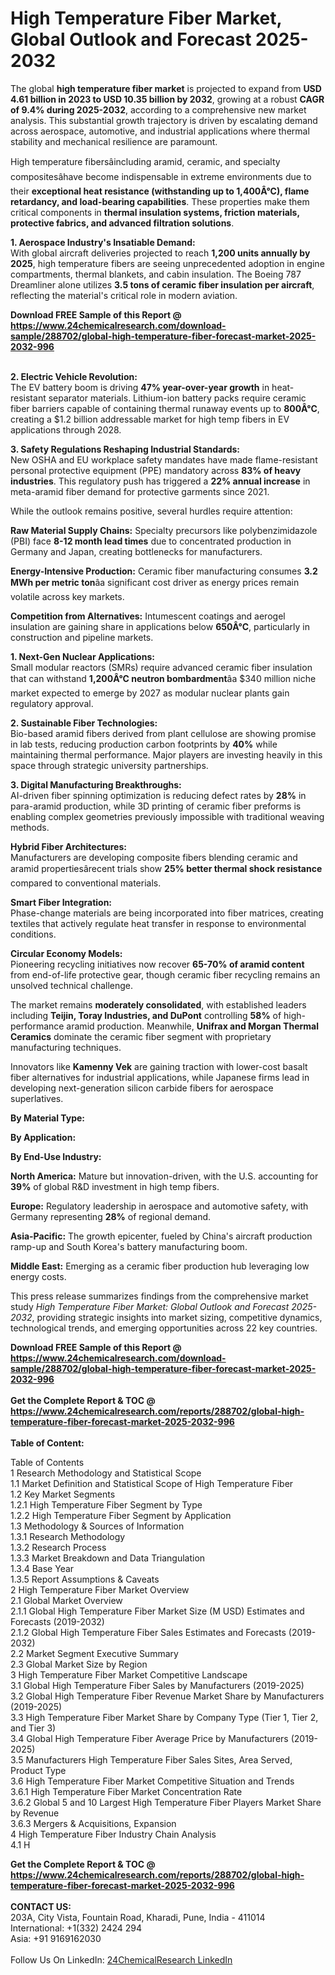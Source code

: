 <h1>High Temperature Fiber Market, Global Outlook and Forecast 2025-2032</h1><p>The global <strong>high temperature fiber market</strong> is projected to expand from <strong>USD 4.61 billion in 2023 to USD 10.35 billion by 2032</strong>, growing at a robust <strong>CAGR of 9.4% during 2025-2032</strong>, according to a comprehensive new market analysis. This substantial growth trajectory is driven by escalating demand across aerospace, automotive, and industrial applications where thermal stability and mechanical resilience are paramount.</p><p>High temperature fibersâincluding aramid, ceramic, and specialty compositesâhave become indispensable in extreme environments due to their <strong>exceptional heat resistance (withstanding up to 1,400Â°C), flame retardancy, and load-bearing capabilities</strong>. These properties make them critical components in <strong>thermal insulation systems, friction materials, protective fabrics, and advanced filtration solutions</strong>.</p><p><strong>1. Aerospace Industry's Insatiable Demand:</strong><br>
With global aircraft deliveries projected to reach <strong>1,200 units annually by 2025</strong>, high temperature fibers are seeing unprecedented adoption in engine compartments, thermal blankets, and cabin insulation. The Boeing 787 Dreamliner alone utilizes <strong>3.5 tons of ceramic fiber insulation per aircraft</strong>, reflecting the material's critical role in modern aviation.</p><div><b>Download FREE Sample of this Report @ 
            <a href="https://www.24chemicalresearch.com/download-sample/288702/global-high-temperature-fiber-forecast-market-2025-2032-996">
            https://www.24chemicalresearch.com/download-sample/288702/global-high-temperature-fiber-forecast-market-2025-2032-996</a></b></div><br><p><strong>2. Electric Vehicle Revolution:</strong><br>
The EV battery boom is driving <strong>47% year-over-year growth</strong> in heat-resistant separator materials. Lithium-ion battery packs require ceramic fiber barriers capable of containing thermal runaway events up to <strong>800Â°C</strong>, creating a $1.2 billion addressable market for high temp fibers in EV applications through 2028.</p><p><strong>3. Safety Regulations Reshaping Industrial Standards:</strong><br>
New OSHA and EU workplace safety mandates have made flame-resistant personal protective equipment (PPE) mandatory across <strong>83% of heavy industries</strong>. This regulatory push has triggered a <strong>22% annual increase</strong> in meta-aramid fiber demand for protective garments since 2021.</p><p>While the outlook remains positive, several hurdles require attention:</p><p><strong>Raw Material Supply Chains:</strong> Specialty precursors like polybenzimidazole (PBI) face <strong>8-12 month lead times</strong> due to concentrated production in Germany and Japan, creating bottlenecks for manufacturers.</p><p><strong>Energy-Intensive Production:</strong> Ceramic fiber manufacturing consumes <strong>3.2 MWh per metric ton</strong>âa significant cost driver as energy prices remain volatile across key markets.</p><p><strong>Competition from Alternatives:</strong> Intumescent coatings and aerogel insulation are gaining share in applications below <strong>650Â°C</strong>, particularly in construction and pipeline markets.</p><p><strong>1. Next-Gen Nuclear Applications:</strong><br>
Small modular reactors (SMRs) require advanced ceramic fiber insulation that can withstand <strong>1,200Â°C neutron bombardment</strong>âa $340 million niche market expected to emerge by 2027 as modular nuclear plants gain regulatory approval.</p><p><strong>2. Sustainable Fiber Technologies:</strong><br>
Bio-based aramid fibers derived from plant cellulose are showing promise in lab tests, reducing production carbon footprints by <strong>40%</strong> while maintaining thermal performance. Major players are investing heavily in this space through strategic university partnerships.</p><p><strong>3. Digital Manufacturing Breakthroughs:</strong><br>
AI-driven fiber spinning optimization is reducing defect rates by <strong>28%</strong> in para-aramid production, while 3D printing of ceramic fiber preforms is enabling complex geometries previously impossible with traditional weaving methods.</p><p><strong>Hybrid Fiber Architectures:</strong><br>
	Manufacturers are developing composite fibers blending ceramic and aramid propertiesârecent trials show <strong>25% better thermal shock resistance</strong> compared to conventional materials.</p><p><strong>Smart Fiber Integration:</strong><br>
	Phase-change materials are being incorporated into fiber matrices, creating textiles that actively regulate heat transfer in response to environmental conditions.</p><p><strong>Circular Economy Models:</strong><br>
	Pioneering recycling initiatives now recover <strong>65-70% of aramid content</strong> from end-of-life protective gear, though ceramic fiber recycling remains an unsolved technical challenge.</p><p>The market remains <strong>moderately consolidated</strong>, with established leaders including <strong>Teijin, Toray Industries, and DuPont</strong> controlling <strong>58%</strong> of high-performance aramid production. Meanwhile, <strong>Unifrax and Morgan Thermal Ceramics</strong> dominate the ceramic fiber segment with proprietary manufacturing techniques.</p><p>Innovators like <strong>Kamenny Vek</strong> are gaining traction with lower-cost basalt fiber alternatives for industrial applications, while Japanese firms lead in developing next-generation silicon carbide fibers for aerospace superlatives.</p><p><strong>By Material Type:</strong></p><p><strong>By Application:</strong></p><p><strong>By End-Use Industry:</strong></p><p><strong>North America:</strong> Mature but innovation-driven, with the U.S. accounting for <strong>39%</strong> of global R&amp;D investment in high temp fibers.</p><p><strong>Europe:</strong> Regulatory leadership in aerospace and automotive safety, with Germany representing <strong>28%</strong> of regional demand.</p><p><strong>Asia-Pacific:</strong> The growth epicenter, fueled by China's aircraft production ramp-up and South Korea's battery manufacturing boom.</p><p><strong>Middle East:</strong> Emerging as a ceramic fiber production hub leveraging low energy costs.</p><p>This press release summarizes findings from the comprehensive market study <em>High Temperature Fiber Market: Global Outlook and Forecast 2025-2032</em>, providing strategic insights into market sizing, competitive dynamics, technological trends, and emerging opportunities across 22 key countries.</p><div><b>Download FREE Sample of this Report @ 
            <a href="https://www.24chemicalresearch.com/download-sample/288702/global-high-temperature-fiber-forecast-market-2025-2032-996">
            https://www.24chemicalresearch.com/download-sample/288702/global-high-temperature-fiber-forecast-market-2025-2032-996</a></b></div><br><div><b>Get the Complete Report & TOC @ 
            <a href="https://www.24chemicalresearch.com/reports/288702/global-high-temperature-fiber-forecast-market-2025-2032-996">
            https://www.24chemicalresearch.com/reports/288702/global-high-temperature-fiber-forecast-market-2025-2032-996</a></b></div><br>
            <b>Table of Content:</b><p>Table of Contents<br />
1 Research Methodology and Statistical Scope<br />
1.1 Market Definition and Statistical Scope of High Temperature Fiber<br />
1.2 Key Market Segments<br />
1.2.1 High Temperature Fiber Segment by Type<br />
1.2.2 High Temperature Fiber Segment by Application<br />
1.3 Methodology & Sources of Information<br />
1.3.1 Research Methodology<br />
1.3.2 Research Process<br />
1.3.3 Market Breakdown and Data Triangulation<br />
1.3.4 Base Year<br />
1.3.5 Report Assumptions & Caveats<br />
2 High Temperature Fiber Market Overview<br />
2.1 Global Market Overview<br />
2.1.1 Global High Temperature Fiber Market Size (M USD) Estimates and Forecasts (2019-2032)<br />
2.1.2 Global High Temperature Fiber Sales Estimates and Forecasts (2019-2032)<br />
2.2 Market Segment Executive Summary<br />
2.3 Global Market Size by Region<br />
3 High Temperature Fiber Market Competitive Landscape<br />
3.1 Global High Temperature Fiber Sales by Manufacturers (2019-2025)<br />
3.2 Global High Temperature Fiber Revenue Market Share by Manufacturers (2019-2025)<br />
3.3 High Temperature Fiber Market Share by Company Type (Tier 1, Tier 2, and Tier 3)<br />
3.4 Global High Temperature Fiber Average Price by Manufacturers (2019-2025)<br />
3.5 Manufacturers High Temperature Fiber Sales Sites, Area Served, Product Type<br />
3.6 High Temperature Fiber Market Competitive Situation and Trends<br />
3.6.1 High Temperature Fiber Market Concentration Rate<br />
3.6.2 Global 5 and 10 Largest High Temperature Fiber Players Market Share by Revenue<br />
3.6.3 Mergers & Acquisitions, Expansion<br />
4 High Temperature Fiber Industry Chain Analysis<br />
4.1 H</p><div><b>Get the Complete Report & TOC @ 
            <a href="https://www.24chemicalresearch.com/reports/288702/global-high-temperature-fiber-forecast-market-2025-2032-996">
            https://www.24chemicalresearch.com/reports/288702/global-high-temperature-fiber-forecast-market-2025-2032-996</a></b></div><br><b>CONTACT US:</b><br>
            203A, City Vista, Fountain Road, Kharadi, Pune, India - 411014<br>
            International: +1(332) 2424 294<br>
            Asia: +91 9169162030 <br><br>
            Follow Us On LinkedIn: <a href="https://www.linkedin.com/company/24chemicalresearch/">24ChemicalResearch LinkedIn</a>